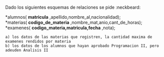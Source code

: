 Dado los siguientes esquemas de relaciones se pide :neckbeard: <br />

*alumnos( **matricula** ,apellido,nombre_al,nacionalidad); <br />
*materias( **codigo_de_materia** ,nombre_mat,anio,cant_de_horas); <br />
*examenes( **codigo_materia,matricula,fecha** ,nota); <br />

```
a) los datos de las materias que registren, la cantidad maxima de examenes rendidos por materia 
b) los datos de los alumnos que hayan aprobado Programacion II, pero adeuden Analisis II
```
